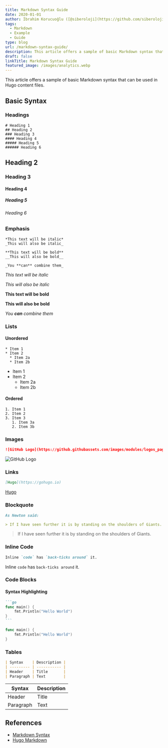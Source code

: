 ```yaml
---
title: Markdown Syntax Guide
date: 2020-01-01
author: İbrahim Korucuoğlu ([@siberoloji](https://github.com/siberoloji))
tags:
  - Markdown
  - Example
  - Guide
type: blog
url: /markdown-syntax-guide/
description: This article offers a sample of basic Markdown syntax that can be used in Hugo content files.
draft: false
linkTitle: Markdown Syntax Guide
featured_image: /images/analytics.webp
---
```


This article offers a sample of basic Markdown syntax that can be used in Hugo content files.

## Basic Syntax

### Headings

```
# Heading 1
## Heading 2
### Heading 3
#### Heading 4
##### Heading 5
###### Heading 6
```

## Heading 2

### Heading 3

#### Heading 4

##### Heading 5

###### Heading 6

### Emphasis

```text
*This text will be italic*
_This will also be italic_

**This text will be bold**
__This will also be bold__

_You **can** combine them_
```

*This text will be italic*

*This will also be italic*

**This text will be bold**

**This will also be bold**

*You **can** combine them*

### Lists

#### Unordered

```
* Item 1
* Item 2
  * Item 2a
  * Item 2b
```

* Item 1
* Item 2
  * Item 2a
  * Item 2b

#### Ordered

```
1. Item 1
2. Item 2
3. Item 3
   1. Item 3a
   2. Item 3b
```

### Images

```markdown
![GitHub Logo](https://github.githubassets.com/images/modules/logos_page/GitHub-Mark.png)
```

![GitHub Logo](https://github.githubassets.com/images/modules/logos_page/GitHub-Mark.png)

### Links

```markdown
[Hugo](https://gohugo.io)
```

[Hugo](https://gohugo.io)

### Blockquote

```markdown
As Newton said:

> If I have seen further it is by standing on the shoulders of Giants.
```

> If I have seen further it is by standing on the shoulders of Giants.

### Inline Code

```markdown
Inline `code` has `back-ticks around` it.
```

Inline `code` has `back-ticks around` it.

### Code Blocks

#### Syntax Highlighting

````markdown
```go
func main() {
    fmt.Println("Hello World")
}
```
````

```go
func main() {
    fmt.Println("Hello World")
}
```

### Tables

```markdown
| Syntax    | Description |
| --------- | ----------- |
| Header    | Title       |
| Paragraph | Text        |
```

| Syntax    | Description |
| --------- | ----------- |
| Header    | Title       |
| Paragraph | Text        |

## References

* [Markdown Syntax](https://www.markdownguide.org/basic-syntax/)
* [Hugo Markdown](https://gohugo.io/content-management/formats/#markdown)
